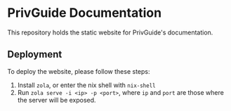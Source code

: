 # PrivGuide Documentation

This repository holds the static website for PrivGuide's documentation.

## Deployment

To deploy the website, please follow these steps:

1. Install `zola`, or enter the nix shell with `nix-shell`
2. Run `zola serve -i <ip> -p <port>`, where `ip` and `port` are those where the server will be exposed.
